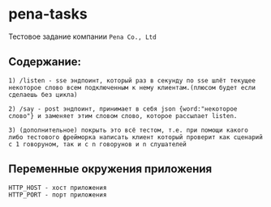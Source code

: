 # pena-tasks

Тестовое задание компании `Pena Co., Ltd`

## Содержание:

```
1) /listen - sse эндпоинт, который раз в секунду по sse шлёт текущее некоторое слово всем подключенным к нему клиентам.(плюсом будет если сделаешь без цикла)

2) /say - post эндпоинт, принимает в себя json {word:"некоторое слово"} и заменяет этим словом слово, которое рассылает listen.

3) (дополнительное) покрыть это всё тестом, т.е. при помощи какого либо тестового фрейморка написать клиент который проверит как сценарий с 1 говоруном, так и с n говорунов и n слушателей
```

## Переменные окружения приложения

```
HTTP_HOST - хост приложения
HTTP_PORT - порт приложения
```